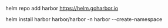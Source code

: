 helm repo add harbor https://helm.goharbor.io 

helm install harbor harbor/harbor -n harbor --create-namespace